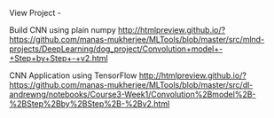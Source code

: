View Project -

Build CNN using plain numpy
http://htmlpreview.github.io/?https://github.com/manas-mukherjee/MLTools/blob/master/src/mlnd-projects/DeepLearning/dog_project/Convolution+model+-+Step+by+Step+-+v2.html

CNN Application using TensorFlow
http://htmlpreview.github.io/?https://github.com/manas-mukherjee/MLTools/blob/master/src/dl-andrewng/notebooks/Course3-Week1/Convolution%2Bmodel%2B-%2BStep%2Bby%2BStep%2B-%2Bv2.html